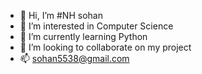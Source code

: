 - 👋 Hi, I’m #NH sohan
- 👀 I’m interested in Computer Science
- 🌱 I’m currently learning Python
- 💞️ I’m looking to collaborate on my project
- 📫 sohan5538@gmail.com

<!---
Nsohan/Nsohan is a ✨ special ✨ repository because its `README.md` (this file) appears on your GitHub profile.
You can click the Preview link to take a look at your changes.
--->
